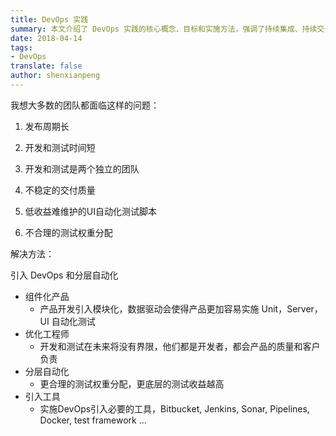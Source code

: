 ```yaml
---
title: DevOps 实践
summary: 本文介绍了 DevOps 实践的核心概念、目标和实施方法，强调了持续集成、持续交付和自动化的重要性。
date: 2018-04-14
tags:
- DevOps
translate: false
author: shenxianpeng
---
```


我想大多数的团队都面临这样的问题：

1. 发布周期长
2. 开发和测试时间短

3. 开发和测试是两个独立的团队
4. 不稳定的交付质量
5. 低收益难维护的UI自动化测试脚本
6. 不合理的测试权重分配

解决方法：

引入 DevOps 和分层自动化

* 组件化产品
  * 产品开发引入模块化，数据驱动会使得产品更加容易实施 Unit，Server，UI 自动化测试
* 优化工程师
  * 开发和测试在未来将没有界限，他们都是开发者，都会产品的质量和客户负责
* 分层自动化
  * 更合理的测试权重分配，更底层的测试收益越高
* 引入工具
  * 实施DevOps引入必要的工具，Bitbucket, Jenkins, Sonar, Pipelines, Docker, test framework …
